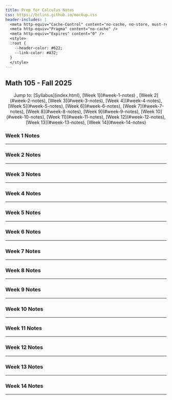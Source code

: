 ```yaml
---
title: Prep for Calculus Notes
css: https://bclins.github.io/mockup.css
header-includes: |
  <meta http-equiv="Cache-Control" content="no-cache, no-store, must-revalidate" />
  <meta http-equiv="Pragma" content="no-cache" />
  <meta http-equiv="Expires" content="0" />
  <style>
  :root {
    --header-color:	#622; 
    --link-color: #A32;
  }
  </style>
---
```


## Math 105 - Fall 2025

<center>
Jump to: [Syllabus](index.html), [Week 1](#week-1-notes) , [Week 2](#week-2-notes), [Week 3](#week-3-notes), [Week 4](#week-4-notes), [Week 5](#week-5-notes), [Week 6](#week-6-notes), [Week 7](#week-7-notes), [Week 8](#week-8-notes), [Week 9](#week-9-notes), [Week 10](#week-10-notes), [Week 11](#week-11-notes), [Week 12](#week-12-notes), [Week 13](#week-13-notes), [Week 14](#week-14-notes)
</center>
 
### Week 1 Notes

- - -

### Week 2 Notes

- - - 

### Week 3 Notes

- - -

### Week 4 Notes

- - - 

### Week 5 Notes

- - - 
 
### Week 6 Notes

- - - 

### Week 7 Notes

- - - 

### Week 8 Notes

- - - 

### Week 9 Notes

- - - 

### Week 10 Notes

- - - 

### Week 11 Notes

- - - 

### Week 12 Notes

- - - 

### Week 13 Notes

- - - 

### Week 14 Notes


- - - 




<br>
<br>
<br>
<br>
<br>
<br>
<br>
<br>
